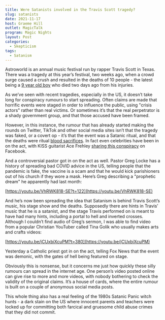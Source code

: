 ```yaml
---
title: Were Satanists involved in the Travis Scott tragedy?
slug: satanists
date: 2021-11-17
host: Graeme Hill
outlet: MagicTalk
program: Magic Nights
layout: Post
categories:
  - Skepticism
tags:
  - Satanism
---
```


Astroworld is an annual music festival run by rapper Travis Scott in Texas. There was a tragedy at this year’s festival, two weeks ago, when a crowd surge caused a crush and resulted in the deaths of 10 people - the latest being a [9 year old boy](https://www.nzherald.co.nz/entertainment/travis-scott-concert-tragedy-9-year-old-dallas-boy-dies-after-astroworld-festival-crush/LKXNF4BMWS6A2KEDNKM47ELGVM/) who died two days ago from his injuries.

<!-- more -->

As we’ve seen with recent tragedies, especially in the US, it doesn’t take long for conspiracy rumours to start spreading. Often claims are made that horrific events were staged in order to influence the public, using "crisis actors" rather than real victims. Or sometimes it’s that the real perpetrator is a shady government group, and that those accused have been framed.

However, in this instance, the rumour that has already started making the rounds on Twitter, TikTok and other social media sites isn’t that the tragedy was faked, or a covert op - it’s that the event was a Satanic ritual, and that the deaths were ritual [blood sacrifices](https://www.newsweek.com/travis-scott-satanic-festival-blood-sacrifice-conspiracy-theory-tragedy-astroworld-1646834). In fact even celebrities have been in on the act, with KISS guitarist Ace Frehley [sharing this conspiracy](https://www.facebook.com/officialacefrehley/posts/443087673842907) on Facebook.

And a controversial pastor got in on the act as well. Pastor Greg Locke has a history of spreading bad COVID advice in the US, telling people that the pandemic is fake, the vaccine is a scam and that he would kick parishioners out of his church if they wore a mask. Here’s Greg describing a "prophetic dream" he apparently had last month:

[https://youtu.be/VhRWK818-SE?t=122](https://youtu.be/VhRWK818-SE)

And he’s now been spreading the idea that Satanism is behind Travis Scott’s music, his stage show and the deaths. Supposedly there are hints in Travis’ music that he is a satanist, and the stage Travis performed on is meant to have had many hints, including a portal to hell and inverted crosses. Although I couldn’t find audio of Greg’s sermon, I was able to find video from a popular Christian YouTuber called Tina Golik who usually makes arts and crafts videos:

[https://youtu.be/jCUxbiXcuPM?t=380](https://youtu.be/jCUxbiXcuPM)

Yesterday a Catholic priest got in on the act, telling Fox News that the event was demonic, with the gates of hell being featured on stage.

Obviously this is nonsense, but it concerns me just how quickly these silly rumours can spread in the internet age. One person’s video posted online can give rise to more and more videos, with nobody bothering to check the validity of the original claims. It’s a house of cards, where the entire rumour is built on a couple of anonymous social media posts.

This whole thing also has a real feeling of the 1980s Satanic Panic witch hunts - a dark stain on the US where innocent parents and teachers were locked up for committing both farcical and gruesome child abuse crimes that they did not commit.
